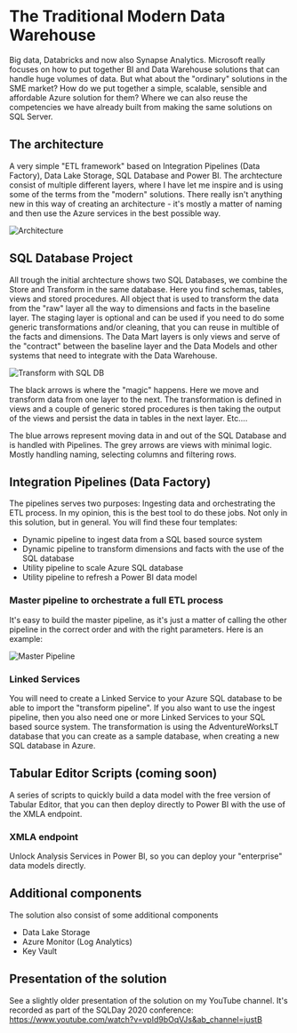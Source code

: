 # The Traditional Modern Data Warehouse
Big data, Databricks and now also Synapse Analytics. Microsoft really focuses on how to put together BI and Data Warehouse solutions that can handle huge volumes of data. But what about the "ordinary" solutions in the SME market? How do we put together a simple, scalable, sensible and affordable Azure solution for them? Where we can also reuse the competencies we have already built from making the same solutions on SQL Server.

## The architecture
A very simple "ETL framework" based on Integration Pipelines (Data Factory), Data Lake Storage, SQL Database and Power BI. The archtecture consist of multiple different layers, where I have let me inspire and is using some of the terms from the "modern" solutions. There really isn't anything new in this way of creating an architecture - it's mostly a matter of naming and then use the Azure services in the best possible way.

![Architecture](https://justb.dk/wp-content/uploads/2022/07/TraditionalModernDWH.png)

## SQL Database Project
All trough the initial archtecture shows two SQL Databases, we combine the Store and Transform in the same database. Here you find schemas, tables, views and stored procedures. All object that is used to transform the data from the "raw" layer all the way to dimensions and facts in the baseline layer. The staging layer is optional and can be used if you need to do some generic transformations and/or cleaning, that you can reuse in multible of the facts and dimensions. The Data Mart layers is only views and serve of the "contract" between the baseline layer and the Data Models and other systems that need to integrate with the Data Warehouse.

![Transform with SQL DB](https://justb.dk/wp-content/uploads/2022/07/SQLframework.png)

The black arrows is where the "magic" happens. Here we move and transform data from one layer to the next. The transformation is defined in views and a couple of generic stored procedures is then taking the output of the views and persist the data in tables in the next layer. Etc....

The blue arrows represent moving data in and out of the SQL Database and is handled with Pipelines. The grey arrows are views with minimal logic. Mostly handling naming, selecting columns and filtering rows.

## Integration Pipelines (Data Factory)
The pipelines serves two purposes: Ingesting data and orchestrating the ETL process. In my opinion, this is the best tool to do these jobs. Not only in this solution, but in general. You will find these four templates:

 - Dynamic pipeline to ingest data from a SQL based source system
 - Dynamic pipeline to transform dimensions and facts with the use of the SQL database
 - Utility pipeline to scale Azure SQL database
 - Utility pipeline to refresh a Power BI data model


 ### Master pipeline to orchestrate a full ETL process
It's easy to build the master pipeline, as it's just a matter of calling the other pipeline in the correct order and with the right parameters. Here is an example:

![Master Pipeline](https://justb.dk/wp-content/uploads/2022/07/MasterPipeline.png)


### Linked Services
You will need to create a Linked Service to your Azure SQL database to be able to import the "transform pipeline". If you also want to use the ingest pipeline, then you also need one or more Linked Services to your SQL based source system. The transformation is using the AdventureWorksLT database that you can create as a sample database, when creating a new SQL database in Azure.


## Tabular Editor Scripts (coming soon)
A series of scripts to quickly build a data model with the free version of Tabular Editor, that you can then deploy directly to Power BI with the use of the XMLA endpoint.

### XMLA endpoint
Unlock Analysis Services in Power BI, so you can deploy your "enterprise" data models directly.

## Additional components
The solution also consist of some additional components
 - Data Lake Storage
 - Azure Monitor (Log Analytics)
 - Key Vault


## Presentation of the solution
See a slightly older presentation of the solution on my YouTube channel. It's recorded as part of the SQLDay 2020 conference: https://www.youtube.com/watch?v=vpId9bOqVJs&ab_channel=justB
